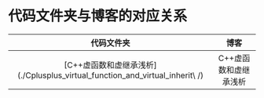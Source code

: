 # 代码文件夹与博客的对应关系

|代码文件夹|博客|
|:---:|:---:|
|[C++虚函数和虚继承浅析](./Cplusplus_virtual_function_and_virtual_inherit\ /)|C++虚函数和虚继承浅析|
